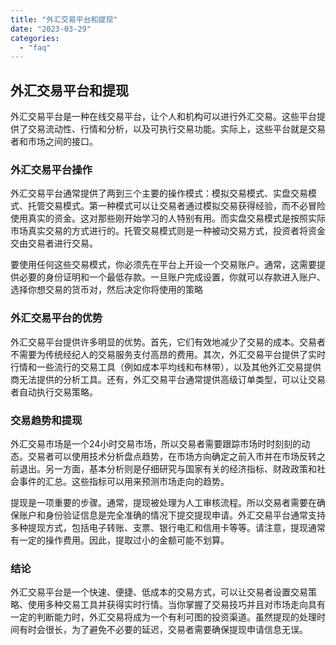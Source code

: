 ```yaml
---
title: "外汇交易平台和提现"
date: "2023-03-29"
categories: 
  - "faq"
---
```


## 外汇交易平台和提现

外汇交易平台是一种在线交易平台，让个人和机构可以进行外汇交易。这些平台提供了交易流动性、行情和分析，以及可执行交易功能。实际上，这些平台就是交易者和市场之间的接口。

### 外汇交易平台操作

外汇交易平台通常提供了两到三个主要的操作模式：模拟交易模式、实盘交易模式、托管交易模式。第一种模式可以让交易者通过模拟交易获得经验，而不必冒险使用真实的资金。这对那些刚开始学习的人特别有用。而实盘交易模式是按照实际市场真实交易的方式进行的。托管交易模式则是一种被动交易方式，投资者将资金交由交易者进行交易。

要使用任何这些交易模式，你必须先在平台上开设一个交易账户。通常，这需要提供必要的身份证明和一个最低存款。一旦账户完成设置，你就可以存款进入账户、选择你想交易的货币对，然后决定你将使用的策略

### 外汇交易平台的优势

外汇交易平台提供许多明显的优势。首先，它们有效地减少了交易的成本。交易者不需要为传统经纪人的交易服务支付高昂的费用。其次，外汇交易平台提供了实时行情和一些流行的交易工具（例如成本平均线和布林带），以及其他外汇交易提供商无法提供的分析工具。还有，外汇交易平台通常提供高级订单类型，可以让交易者自动执行交易策略。

### 交易趋势和提现

外汇交易市场是一个24小时交易市场，所以交易者需要跟踪市场时时刻刻的动态。交易者可以使用技术分析盘点趋势，在市场方向确定之前入市并在市场反转之前退出。另一方面，基本分析则是仔细研究与国家有关的经济指标、财政政策和社会事件的汇总。这些指标可以用来预测市场走向的趋势。

提现是一项重要的步骤。通常，提现被处理为人工审核流程。所以交易者需要在确保账户和身份验证信息是完全准确的情况下提交提现申请。外汇交易平台通常支持多种提现方式，包括电子转账、支票、银行电汇和信用卡等等。请注意，提现通常有一定的操作费用。因此，提取过小的金额可能不划算。

### 结论

外汇交易平台是一个快速、便捷、低成本的交易方式，可以让交易者设置交易策略、使用多种交易工具并获得实时行情。当你掌握了交易技巧并且对市场走向具有一定的判断能力时，外汇交易将成为一个有利可图的投资渠道。虽然提现的处理时间有时会很长，为了避免不必要的延迟，交易者需要确保提现申请信息无误。
